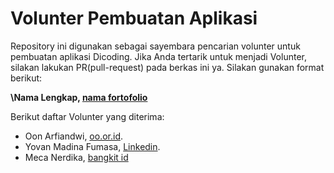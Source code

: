 # Volunter Pembuatan Aplikasi
Repository ini digunakan sebagai sayembara pencarian volunter untuk pembuatan aplikasi Dicoding. Jika Anda tertarik untuk menjadi Volunter, silakan lakukan PR(pull-request) pada berkas ini ya. Silakan gunakan format berikut:


**\Nama Lengkap, [nama fortofolio](fortofolio)**


Berikut daftar Volunter yang diterima:

* Oon Arfiandwi, [oo.or.id](https://goal.com/id).
* Yovan Madina Fumasa, [Linkedin](https://www.linkedin.com/in/gilang-adhan/).
* Meca Nerdika, [bangkit id](linkedin/MecaNerdika)
